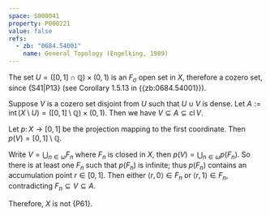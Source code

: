 ```yaml
---
space: S000041
property: P000221
value: false
refs:
  - zb: "0684.54001"
    name: General Topology (Engelking, 1989)
---
```


The set $U = \bigl( \left[ 0, 1 \right] \cap \mathbb Q \bigr) \times (0, 1)$ is an $F_\sigma$ open set in $X$, therefore a cozero set, since {S41|P13} (see Corollary 1.5.13 in {{zb:0684.54001}}).

Suppose $V$ is a cozero set disjoint from $U$ such that $U \cup V$ is dense.
Let $A := \operatorname{int}(X \setminus U) = \bigl( \left[ 0, 1 \right] \setminus \mathbb Q \bigr) \times (0, 1)$.
Then we have $V \subseteq A \subseteq \operatorname{cl} V$.

Let $p \colon X \to [0, 1]$ be the projection mapping to the first coordinate. Then $p(V) = \left[ 0, 1 \right] \setminus \mathbb Q$.

Write $V = \bigcup_{n \in \omega} F_n$ where $F_n$ is closed in $X$, then $p(V) = \bigcup_{n \in \omega} p(F_n)$. So there is at least one $F_n$ such that $p(F_n)$ is infinite; thus $p(F_n)$ contains an accumulation point $r \in [0, 1]$.
Then either $\left< r, 0 \right> \in F_n$ or $\left< r, 1 \right> \in F_n$, contradicting $F_n \subseteq V \subseteq A$.

Therefore, $X$ is not {P61}.

